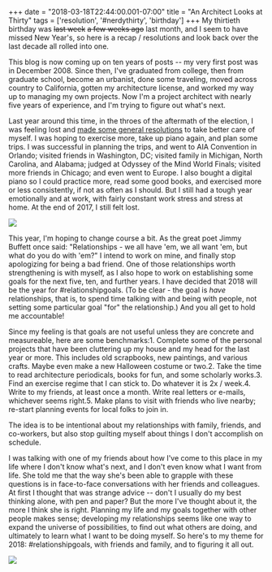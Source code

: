 +++
date = "2018-03-18T22:44:00.001-07:00"
title = "An Architect Looks at Thirty"
tags = ['resolution', '#nerdythirty', 'birthday']
+++
My thirtieth birthday was <strike>last week</strike> <strike>a few weeks ago</strike>  last month, and I seem to have missed New Year's, so here is a recap / resolutions and look back over the last decade all rolled into one.

This blog is now coming up on ten years of posts -- my very first post was in December 2008.  Since then, I've graduated from college, then from graduate school, become an urbanist, done some  traveling, moved across country to California, gotten my architecture license, and worked my way up to managing my own projects.  Now I'm a project architect with nearly five years of experience, and I'm trying to figure out what's next.

Last year around this time, in the throes of the aftermath of the election, I was feeling lost and [made some general resolutions](http://notbuiltinaday.blogspot.com/2017/03/into-wilderness.html) to take better care of myself.  I was hoping to exercise more, take up piano again, and plan some trips.  I was successful in planning the trips, and went to AIA Convention in Orlando; visited friends in Washington, DC; visited family in Michigan, North Carolina, and Alabama; judged at Odyssey of the Mind World Finals; visited more friends in Chicago; and even went to Europe.  I also bought a digital piano so I could practice more, read some good books, and exercised more or less consistently, if not as often as I should.  But I still had a tough year emotionally and at work, with fairly constant work stress and stress at home.  At the end of 2017, I still felt lost.

<img src="https://2.bp.blogspot.com/-y0WYWlb-mCE/Wq9J0PyxEgI/AAAAAAAASsc/JJNzrksQKpo6RT4N3188oT22RR842XLUQCKgBGAs/s1600/IMG_20180210_134554.jpg"/>

This year, I'm hoping to change course a bit.  As the great poet Jimmy Buffett once said: "Relationships - we all have 'em, we all want 'em, but what do you do with 'em?"  I intend to work on mine, and finally stop apologizing for being a bad friend.  One of those relationships worth strengthening is with myself, as I also hope to work on establishing some goals for the next five, ten, and further years.  I have decided that 2018 will be the year for #relationshipgoals.  (To be clear - the goal is *have* relationships, that is, to spend time talking with and being with people, not setting some particular goal "for" the relationship.)  And you all get to hold me accountable!

Since my feeling is that goals are not useful unless they are concrete and measureable, here are some benchmarks:1.  Complete some of the personal projects that have been cluttering up my house and my head for the last year or more.  This includes old scrapbooks, new paintings, and various crafts.  Maybe even make a new Halloween costume or two.2.  Take the time to read architecture periodicals, books for fun, and some scholarly works.3.  Find an exercise regime that I can stick to.  Do whatever it is 2x / week.4.  Write to my friends, at least once a month.  Write real letters or e-mails, whichever seems right.5.  Make plans to visit with friends who live nearby; re-start planning events for local folks to join in.

The idea is to be intentional about my relationships with family, friends, and co-workers, but also stop guilting myself about things I don't accomplish on schedule.

I was talking with one of my friends about how I've come to this place in my life where I don't know what's next, and I don't even know what I want from life.  She told me that the way she's been able to grapple with these questions is in face-to-face conversations with her friends and colleagues.  At first I thought that was strange advice -- don't I usually do my best thinking alone, with pen and paper?  But the more I've thought about it, the more I think she is right.  Planning my life and my goals together with other people makes sense; developing my relationships seems like one way to expand the universe of possibilities, to find out what others are doing, and ultimately to learn what I want to be doing myself.  So here's to my theme for 2018: #relationshipgoals, with friends and family, and to figuring it all out.

<img src="https://3.bp.blogspot.com/-VgeNcLp7jGw/Wq9LCX-5WeI/AAAAAAAASso/BsgwmnmkaEUHa5z-S6EW-MlwXxO23H_lQCLcBGAs/s1600/IMG_20171229_152943.jpg"/>
